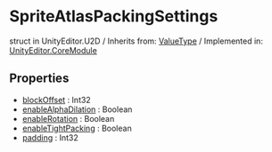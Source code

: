 # SpriteAtlasPackingSettings
struct in UnityEditor.U2D
 / Inherits from: <a href="https://docs.unity3d.com/6000.0/Documentation/ScriptReference/ValueType.html">ValueType</a> / Implemented in: <a href="https://docs.unity3d.com/6000.0/Documentation/ScriptReference/UnityEditor.CoreModule.html">UnityEditor.CoreModule</a>
## Properties
- <a href="https://docs.unity3d.com/6000.0/Documentation/ScriptReference/SpriteAtlasPackingSettings-blockOffset.html">blockOffset</a> : Int32
- <a href="https://docs.unity3d.com/6000.0/Documentation/ScriptReference/SpriteAtlasPackingSettings-enableAlphaDilation.html">enableAlphaDilation</a> : Boolean
- <a href="https://docs.unity3d.com/6000.0/Documentation/ScriptReference/SpriteAtlasPackingSettings-enableRotation.html">enableRotation</a> : Boolean
- <a href="https://docs.unity3d.com/6000.0/Documentation/ScriptReference/SpriteAtlasPackingSettings-enableTightPacking.html">enableTightPacking</a> : Boolean
- <a href="https://docs.unity3d.com/6000.0/Documentation/ScriptReference/SpriteAtlasPackingSettings-padding.html">padding</a> : Int32
